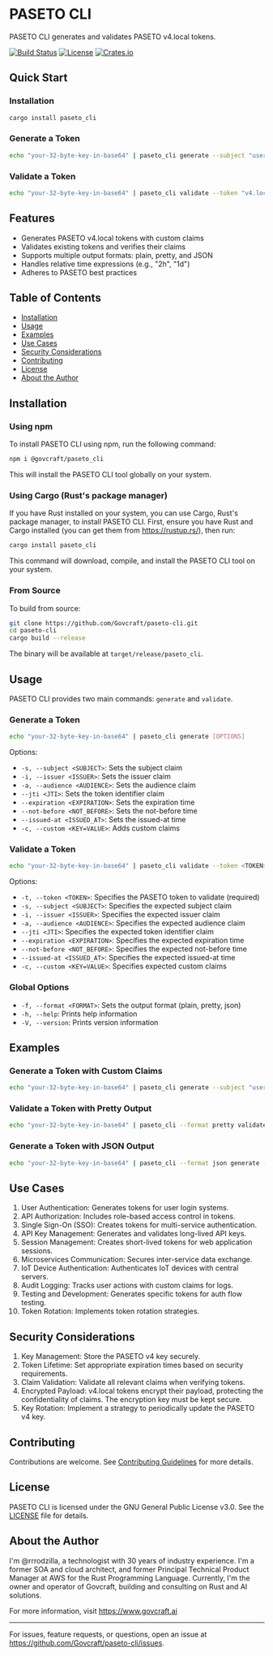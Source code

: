 # PASETO CLI

PASETO CLI generates and validates PASETO v4.local tokens.

[![Build Status](https://img.shields.io/travis/Govcraft/paseto-cli/master.svg?style=flat-square)](https://travis-ci.org/Govcraft/paseto-cli)
[![License](https://img.shields.io/badge/license-GPL--3.0-blue.svg?style=flat-square)](https://github.com/GovCraft/paseto_cli/blob/main/LICENSE)
[![Crates.io](https://img.shields.io/crates/v/paseto_cli.svg?style=flat-square)](https://crates.io/crates/paseto_cli)

## Quick Start

### Installation

```bash
cargo install paseto_cli
```

### Generate a Token

```bash
echo "your-32-byte-key-in-base64" | paseto_cli generate --subject "user123" --expiration "2h"
```

### Validate a Token

```bash
echo "your-32-byte-key-in-base64" | paseto_cli validate --token "v4.local.your-token-here" --subject "user123"
```

## Features

- Generates PASETO v4.local tokens with custom claims
- Validates existing tokens and verifies their claims
- Supports multiple output formats: plain, pretty, and JSON
- Handles relative time expressions (e.g., "2h", "1d")
- Adheres to PASETO best practices

## Table of Contents

- [Installation](#installation)
- [Usage](#usage)
- [Examples](#examples)
- [Use Cases](#use-cases)
- [Security Considerations](#security-considerations)
- [Contributing](#contributing)
- [License](#license)
- [About the Author](#about-the-author)

## Installation

### Using npm

To install PASETO CLI using npm, run the following command:

```bash
npm i @govcraft/paseto_cli
```

This will install the PASETO CLI tool globally on your system.

### Using Cargo (Rust's package manager)

If you have Rust installed on your system, you can use Cargo, Rust's package manager, to install PASETO CLI. First, ensure you have Rust and Cargo installed (you can get them from https://rustup.rs/), then run:

```bash
cargo install paseto_cli
```

This command will download, compile, and install the PASETO CLI tool on your system.

### From Source

To build from source:

```bash
git clone https://github.com/Govcraft/paseto-cli.git
cd paseto-cli
cargo build --release
```

The binary will be available at `target/release/paseto_cli`.

## Usage

PASETO CLI provides two main commands: `generate` and `validate`.

### Generate a Token

```bash
echo "your-32-byte-key-in-base64" | paseto_cli generate [OPTIONS]
```

Options:
- `-s, --subject <SUBJECT>`: Sets the subject claim
- `-i, --issuer <ISSUER>`: Sets the issuer claim
- `-a, --audience <AUDIENCE>`: Sets the audience claim
- `--jti <JTI>`: Sets the token identifier claim
- `--expiration <EXPIRATION>`: Sets the expiration time
- `--not-before <NOT_BEFORE>`: Sets the not-before time
- `--issued-at <ISSUED_AT>`: Sets the issued-at time
- `-c, --custom <KEY=VALUE>`: Adds custom claims

### Validate a Token

```bash
echo "your-32-byte-key-in-base64" | paseto_cli validate --token <TOKEN> [OPTIONS]
```

Options:
- `-t, --token <TOKEN>`: Specifies the PASETO token to validate (required)
- `-s, --subject <SUBJECT>`: Specifies the expected subject claim
- `-i, --issuer <ISSUER>`: Specifies the expected issuer claim
- `-a, --audience <AUDIENCE>`: Specifies the expected audience claim
- `--jti <JTI>`: Specifies the expected token identifier claim
- `--expiration <EXPIRATION>`: Specifies the expected expiration time
- `--not-before <NOT_BEFORE>`: Specifies the expected not-before time
- `--issued-at <ISSUED_AT>`: Specifies the expected issued-at time
- `-c, --custom <KEY=VALUE>`: Specifies expected custom claims

### Global Options

- `-f, --format <FORMAT>`: Sets the output format (plain, pretty, json)
- `-h, --help`: Prints help information
- `-V, --version`: Prints version information

## Examples

### Generate a Token with Custom Claims

```bash
echo "your-32-byte-key-in-base64" | paseto_cli generate --subject "user123" --expiration "2h" --custom role=admin
```

### Validate a Token with Pretty Output

```bash
echo "your-32-byte-key-in-base64" | paseto_cli --format pretty validate --token "v4.local.your-token-here" --subject "user123"
```

### Generate a Token with JSON Output

```bash
echo "your-32-byte-key-in-base64" | paseto_cli --format json generate --subject "user123" --expiration "2h"
```

## Use Cases

1. User Authentication: Generates tokens for user login systems.
2. API Authorization: Includes role-based access control in tokens.
3. Single Sign-On (SSO): Creates tokens for multi-service authentication.
4. API Key Management: Generates and validates long-lived API keys.
5. Session Management: Creates short-lived tokens for web application sessions.
6. Microservices Communication: Secures inter-service data exchange.
7. IoT Device Authentication: Authenticates IoT devices with central servers.
8. Audit Logging: Tracks user actions with custom claims for logs.
9. Testing and Development: Generates specific tokens for auth flow testing.
10. Token Rotation: Implements token rotation strategies.

## Security Considerations

1. Key Management: Store the PASETO v4 key securely.
2. Token Lifetime: Set appropriate expiration times based on security requirements.
3. Claim Validation: Validate all relevant claims when verifying tokens.
4. Encrypted Payload: v4.local tokens encrypt their payload, protecting the confidentiality of claims. The encryption key must be kept secure.
5. Key Rotation: Implement a strategy to periodically update the PASETO v4 key.

## Contributing

Contributions are welcome. See [Contributing Guidelines](CONTRIBUTING.md) for more details.

## License

PASETO CLI is licensed under the GNU General Public License v3.0. See the [LICENSE](LICENSE) file for details.

## About the Author

I'm @rrrodzilla, a technologist with 30 years of industry experience. I'm a former SOA and cloud architect, and former Principal Technical Product Manager at AWS for the Rust Programming Language. Currently, I'm the owner and operator of Govcraft, building and consulting on Rust and AI solutions.

For more information, visit https://www.govcraft.ai

---

For issues, feature requests, or questions, open an issue at https://github.com/Govcraft/paseto-cli/issues.
